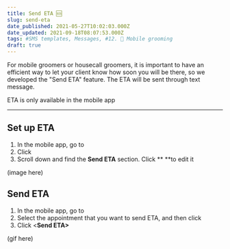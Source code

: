 ```yaml
---
title: Send ETA 🆘
slug: send-eta
date_published: 2021-05-27T10:02:03.000Z
date_updated: 2021-09-18T08:07:53.000Z
tags: #SMS templates, Messages, #12. 🚗 Mobile grooming
draft: true
---
```


For mobile groomers or housecall groomers, it is important to have an efficient way to let your client know how soon you will be there, so we developed the "Send ETA" feature. The ETA will be sent through text message.

ETA is only available in the mobile app

---

## Set up ETA

1. In the mobile app, go to **<Setting>**
2. Click **<Auto message>**
3. Scroll down and find the **Send ETA** section. Click **<Edit message> **to edit it

(image here)

## Send ETA

1. In the mobile app, go to **<Appointment>**
2. Select the appointment that you want to send ETA, and then click **<Contact>**
3. Click <**Send ETA>**

(gif here)
